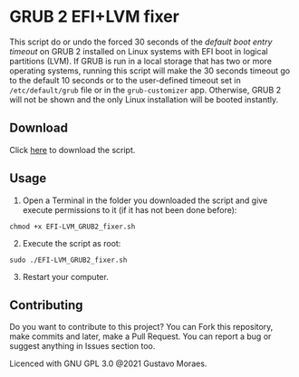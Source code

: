 # GRUB 2 EFI+LVM fixer

This script do or undo the forced 30 seconds of the _default boot entry timeout_ on GRUB 2 installed on Linux systems with EFI boot in logical partitions (LVM). If GRUB is run in a local storage that has two or more operating systems, running this script will make the 30 seconds timeout go to the default 10 seconds or to the user-defined timeout set in `/etc/default/grub` file or in the `grub-customizer` app. Otherwise, GRUB 2 will not be shown and the only Linux installation will be booted instantly.

## Download

Click [here](http://bit.ly/GRUB2fixer) to download the script.

## Usage

1. Open a Terminal in the folder you downloaded the script and give execute permissions to it (if it has not been done before):

```
chmod +x EFI-LVM_GRUB2_fixer.sh
```

2. Execute the script as root:

```
sudo ./EFI-LVM_GRUB2_fixer.sh
```

3. Restart your computer.

## Contributing

Do you want to contribute to this project? You can Fork this repository, make commits and later, make a Pull Request. You can report a bug or suggest anything in Issues section too.

Licenced with GNU GPL 3.0 @2021 Gustavo Moraes.
